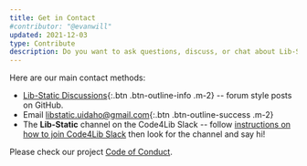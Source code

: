 ```yaml
---
title: Get in Contact
#contributor: "@evanwill"
updated: 2021-12-03
type: Contribute
description: Do you want to ask questions, discuss, or chat about Lib-Static?
---
```


Here are our main contact methods:

- [Lib-Static Discussions](https://github.com/lib-static/lib-static.github.io/discussions){:.btn .btn-outline-info .m-2} -- forum style posts on GitHub.
- Email [libstatic.uidaho@gmail.com](mailto:libstatic.uidaho@gmail.com){:.btn .btn-outline-success .m-2}
- The **Lib-Static** channel on the Code4Lib Slack -- follow [instructions on how to join Code4Lib Slack](https://code4lib.org/irc/#slack) then look for the channel and say hi!

Please check our project [Code of Conduct](CODE_OF_CONDUCT.md).
